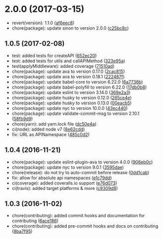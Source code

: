 <a name="2.0.0"></a>
# 2.0.0 (2017-03-15)

* revert(version): 1.1.0 ([af6eec8](https://github.com/auru/unity-api/commit/af6eec8))
* chore(package): update sinon to version 2.0.0 ([c25bc8c](https://github.com/auru/unity-api/commit/c25bc8c))



<a name="1.0.5"></a>
## 1.0.5 (2017-02-08)

* test: added tests for createAPI ([652ec20](https://github.com/auru/unity-api/commit/652ec20))
* test: added tests for utils and callAPIMethod ([323e95a](https://github.com/auru/unity-api/commit/323e95a))
* test(applyMiddleware): added coverage ([71510ad](https://github.com/auru/unity-api/commit/71510ad))
* chore(package): update ava to version 0.17.0 ([2cac815](https://github.com/auru/unity-api/commit/2cac815))
* chore(package): update ava to version 0.18.1 ([222487f](https://github.com/auru/unity-api/commit/222487f))
* chore(package): update babel-core to version 6.22.0 ([6a7736b](https://github.com/auru/unity-api/commit/6a7736b))
* chore(package): update babel-polyfill to version 6.22.0 ([17db0b8](https://github.com/auru/unity-api/commit/17db0b8))
* chore(package): update eslint to version 3.14.0 ([369e2a3](https://github.com/auru/unity-api/commit/369e2a3))
* chore(package): update husky to version 0.12.0 ([265ce4e](https://github.com/auru/unity-api/commit/265ce4e))
* chore(package): update husky to version 0.13.0 ([00eacb5](https://github.com/auru/unity-api/commit/00eacb5))
* chore(package): update nyc to version 10.0.0 ([43ec440](https://github.com/auru/unity-api/commit/43ec440))
* chore(package): update validate-commit-msg to version 2.10.1 ([58fb9d9](https://github.com/auru/unity-api/commit/58fb9d9))
* chore(yarn): add  yarn.lock file ([dc50e4a](https://github.com/auru/unity-api/commit/dc50e4a))
* ci(node): added node v7 ([8e62cdd](https://github.com/auru/unity-api/commit/8e62cdd))
* fix: URL as APINamespace ([485c0d2](https://github.com/auru/unity-api/commit/485c0d2))



<a name="1.0.4"></a>
## 1.0.4 (2016-11-21)

* chore(package): update eslint-plugin-ava to version 4.0.0 ([906eb0c](https://github.com/auru/unity-api/commit/906eb0c))
* chore(package): update nyc to version 9.0.1 ([3595dae](https://github.com/auru/unity-api/commit/3595dae))
* chore(release): do not try to auto-commit before release ([0dd1cab](https://github.com/auru/unity-api/commit/0dd1cab))
* fix: allow for absolute api namespaces ([e1c79dd](https://github.com/auru/unity-api/commit/e1c79dd))
* ci(coverage): added coveralls.io support ([e76d073](https://github.com/auru/unity-api/commit/e76d073))
* ci(travis): added target platforms & more ([c9309d8](https://github.com/auru/unity-api/commit/c9309d8))



<a name="1.0.3"></a>
## 1.0.3 (2016-11-02)

* chore(contributing): added commit hooks and documentation for contributing ([6ace186](https://github.com/auru/unity-api/commit/6ace186))
* chore(contributing): added pre-commit hooks and docs on contributing ([8ba7f95](https://github.com/auru/unity-api/commit/8ba7f95))
